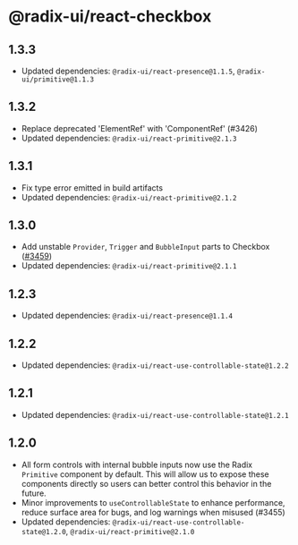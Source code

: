 # @radix-ui/react-checkbox

## 1.3.3

- Updated dependencies: `@radix-ui/react-presence@1.1.5`, `@radix-ui/primitive@1.1.3`

## 1.3.2

- Replace deprecated 'ElementRef' with 'ComponentRef' (#3426)
- Updated dependencies: `@radix-ui/react-primitive@2.1.3`

## 1.3.1

- Fix type error emitted in build artifacts
- Updated dependencies: `@radix-ui/react-primitive@2.1.2`

## 1.3.0

- Add unstable `Provider`, `Trigger` and `BubbleInput` parts to Checkbox ([#3459](https://github.com/radix-ui/primitives/pull/3459))
- Updated dependencies: `@radix-ui/react-primitive@2.1.1`

## 1.2.3

- Updated dependencies: `@radix-ui/react-presence@1.1.4`

## 1.2.2

- Updated dependencies: `@radix-ui/react-use-controllable-state@1.2.2`

## 1.2.1

- Updated dependencies: `@radix-ui/react-use-controllable-state@1.2.1`

## 1.2.0

- All form controls with internal bubble inputs now use the Radix `Primitive` component by default. This will allow us to expose these components directly so users can better control this behavior in the future.
- Minor improvements to `useControllableState` to enhance performance, reduce surface area for bugs, and log warnings when misused (#3455)
- Updated dependencies: `@radix-ui/react-use-controllable-state@1.2.0`, `@radix-ui/react-primitive@2.1.0`
